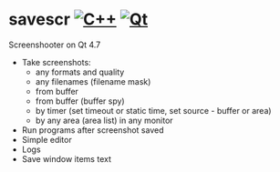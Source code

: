 # savescr [![C++](https://img.shields.io/badge/Language-C++-orange.svg)](https://isocpp.org/) [![Qt](https://img.shields.io/badge/FrameWork-Qt-yellowgreen.svg)](https://github.com/qtproject)
Screenshooter on Qt 4.7

- Take screenshots:
    - any formats and quality
    - any filenames (filename mask)
    - from buffer
    - from buffer (buffer spy)
    - by timer (set timeout or static time, set source - buffer or area)
    - by any area (area list) in any monitor
- Run programs after screenshot saved
- Simple editor
- Logs
- Save window items text